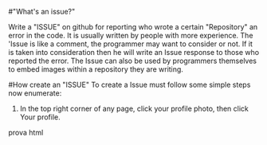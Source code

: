 #"What's an issue?"

Write a "ISSUE" on github for reporting who wrote a certain "Repository" an error in the code. It is usually written by people with more experience. The 'Issue is like a comment, the programmer may want to consider or not. If it is taken into consideration then he will write an Issue response to those who reported the error.
The Issue can also be used by programmers themselves to embed images within a repository they are writing.

#How create an "ISSUE"
To create a Issue must follow some simple steps now enumerate:



1) In the top right corner of any page, click your profile photo, then click Your profile.



<html>
<body>
prova html
</body>
</html>
